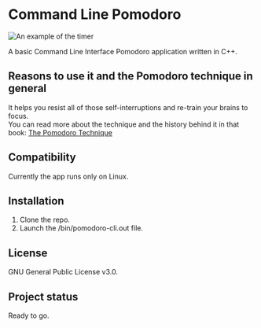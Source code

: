 # Command Line Pomodoro

![An example of the timer](https://gitlab.com/Gibsol/pomodoro-cli/-/raw/main/images/terminal%20pomodoro.png)

A basic Command Line Interface Pomodoro application written in C++.

## Reasons to use it and the Pomodoro technique in general

It helps you resist all of those self-interruptions and re-train your brains to focus.\
You can read more about the technique and the history behind it in that book: [The Pomodoro Technique](https://www.amazon.com/Pomodoro-Technique-Acclaimed-Time-Management-Transformed-ebook/dp/B01N2XFCSL)

## Compatibility

Currently the app runs only on Linux.

## Installation

1. Clone the repo.
2. Launch the /bin/pomodoro-cli.out file.  

## License

GNU General Public License v3.0.

## Project status

Ready to go.
